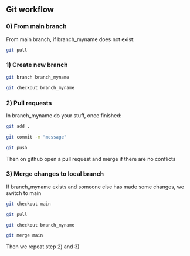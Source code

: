 ## Git workflow
### 0) From main branch
From main branch, if branch_myname does not exist:
```bash
git pull
```

### 1) Create new branch
```bash
git branch branch_myname
```
```bash
git checkout branch_myname
```
### 2) Pull requests
In branch_myname do your stuff, once finished:
```bash
git add .
```
```bash
git commit -m "message"
```
```bash
git push
```
Then on github open a pull request and merge if there are no conflicts
### 3) Merge changes to local branch
If branch_myname exists and someone else has made some changes, we switch to main
```bash
git checkout main
```
```bash
git pull
```
```bash
git checkout branch_myname
```
```bash
git merge main
```
Then we repeat step 2) and 3)

